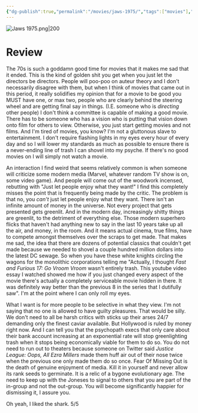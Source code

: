 ```yaml
---
{"dg-publish":true,"permalink":"/movies/jaws-1975/","tags":["movies"],"created":"2024-03-21","updated":"2025-03-13"}
---
```



![Jaws 1975.png|200](/img/user/Attachments/Jaws%201975.png)

# Review

The 70s is such a goddamn good time for movies that it makes me sad that it ended. This is the kind of golden shit you get when you just let the directors be directors. People will poo-poo on auteur theory and I don't necessarily disagree with them, but when I think of movies that came out in this period, it really solidifies my opinion that for a movie to be good you MUST have one, or max two, people  who are clearly behind the steering wheel and are getting final say in things. (I.E. someone who is *directing* other people) I don't think a committee is capable of making a good movie. There has to be someone who has a vision who is putting that vision down onto film for others to view. Otherwise, you just start getting movies and not films. And I'm tired of movies, you know? I'm not a gluttonous slave to entertainment. I don't require flashing lights in my eyes every hour of every day and so I will lower my standards as much as possible to ensure there is a never-ending line of trash I can shovel into my psyche.  If there's no good movies on I will simply not watch a movie.

An interaction I find weird that seems relatively common is when someone will criticize some modern media (Marvel, whatever random TV show is on, some video game). And people will come out of the woodwork incensed, rebutting with "Just let people enjoy what they want!" I find this completely misses the point that is frequently being made by the critic. The problem is that no, you *can't* just let people enjoy what they want. There isn't an infinite amount of money in the universe. Not every project that gets presented gets greenlit. And in the modern day, increasingly shitty things are greenlit, to the detriment of everything else. Those modern superhero flicks that haven't had anything new to say in the last 10 years take up all the air, and money, in the room. And it means actual cinema, true films, have to compete amongst themselves over the scraps to get made. That makes me sad, the idea that there are dozens of potential classics that couldn't get made because we needed to shovel a couple hundred million dollars into the latest DC sewage. So when you have these white knights circling the wagons for the monolithic corporations telling me "Actually, I thought *Fast and Furious 17: Go Vroom Vroom* wasn't entirely trash. This youtube video essay I watched showed me how if you just changed every aspect of the movie there's actually a completely serviceable movie hidden in there. It was definitely way better than the previous 8 in the series that I dutifully saw". I'm at the point where I can only roll my eyes.

What I want is for more people to be selective in what they view. I'm not saying that no one is allowed to have guilty pleasures. That would be silly. We don't need to all be harsh critics with sticks up their arses 24/7 demanding only the finest caviar available. But Hollywood is ruled by money right now. And I can tell you that the psychopath execs that only care about their bank account increasing at an exponential rate will stop greenlighting trash when it stops being economically viable for them to do so. You do not need to run out to theaters because someone on Twitter said *Justice League: Oops, All Ezra Millers* made them huff air out of their nose twice when the previous one only made them do so once. Fear Of Missing Out is the death of genuine enjoyment of media. Kill it in yourself and never allow its rank seeds to germinate. It is a relic of a bygone evolutionary age. The need to keep up with the Joneses to signal to others that you are part of the in-group and not the out-group. You will become significantly happier for dismissing it, I assure you.

Oh yeah, I liked the shark. 5/5
